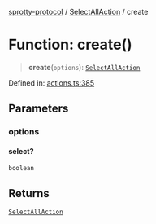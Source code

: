 
[sprotty-protocol](../globals) / [SelectAllAction](../Namespace.SelectAllAction) / create

# Function: create()

> **create**(`options`): [`SelectAllAction`](../Interface.SelectAllAction)

Defined in: [actions.ts:385](https://github.com/eclipse-sprotty/sprotty/blob/f9b2433481cc27a1ac0c92d525a92039ae7f6c76/packages/sprotty-protocol/src/actions.ts#L385)

## Parameters

### options

#### select?

`boolean`

## Returns

[`SelectAllAction`](../Interface.SelectAllAction)
